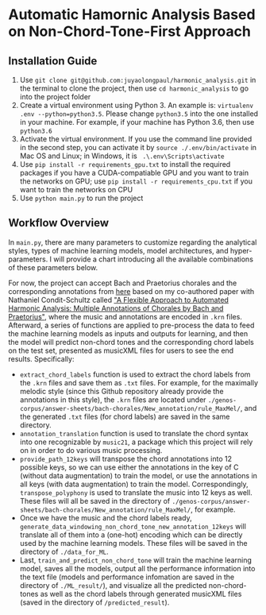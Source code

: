 # Automatic Hamornic Analysis Based on Non-Chord-Tone-First Approach

## Installation Guide
1. Use `git clone git@github.com:juyaolongpaul/harmonic_analysis.git` in the terminal to clone the project, then use `cd harmonic_analysis` to go into the project folder
2. Create a virtual environment using Python 3. An example is: `virtualenv .env --python=python3.5`. Please change `python3.5` into the one installed in your machine. For example, if your machine has Python 3.6, then use `python3.6`
3. Activate the virtual environment. If you use the command line provided in the second step, you can activate it by `source ./.env/bin/activate` in Mac OS and Linux; in Windows, it is ` .\.env\Scripts\activate`
4. Use `pip install -r requirements_gpu.txt` to install the required packages if you have a CUDA-compatiable GPU and you want to train the networks on GPU; use `pip install -r requirements_cpu.txt` if you want to train the networks on CPU
5. Use `python main.py` to run the project
## Workflow Overview
In `main.py`, there are many parameters to customize regarding the analytical styles, types of machine learning models, model architectures, and hyper-parameters. I will provide a chart introducing all the available combinations of these parameters below.

For now, the project can accept Bach and Praetorius chorales and the corresponding annotations from [here](https://natsguitar.github.io/FlexibleChoraleHarmonicAnalysisGUI/) based on my co-authored paper with Nathaniel Condit-Schultz called ["A Flexible Approach to Automated Harmonic Analysis: Multiple Annotations of Chorales by Bach and Praetorius"](http://ismir2018.ircam.fr/doc/pdfs/283_Paper.pdf), where the music and annotations are encoded in `.krn` files. Afterward, a series of functions are applied to pre-process the data to feed the machine learning models as inputs and outputs for learning, and then the model will predict non-chord tones and the corresponding chord labels on the test set, presented as musicXML files for users to see the end results. Specifically:
* `extract_chord_labels` function is used to extract the chord labels from the `.krn` files and save them as `.txt` files. For example, for the maximally melodic style (since this Github repository already provide the annotations in this style), the `.krn` files are located under `./genos-corpus/answer-sheets/bach-chorales/New_annotation/rule_MaxMel/`, and the generated `.txt` files (for chord labels) are saved in the same directory. 
* `annotation_translation` function is used to translate the chord syntax into one recognizable by `music21`, a package which this project will rely on in order to do various music processing. 
* `provide_path_12keys` will transpose the chord annotations into 12 possible keys, so we can use either the annotations in the key of C (without data augmentation) to train the model, or use the annotations in all keys (with data augmentation) to train the model. Correspondingly, `transpose_polyphony` is used to translate the music into 12 keys as well. These files will all be saved in the directory of `./genos-corpus/answer-sheets/bach-chorales/New_annotation/rule_MaxMel/`, for example. 
* Once we have the music and the chord labels ready, `generate_data_windowing_non_chord_tone_new_annotation_12keys` will translate all of them into a (one-hot) encoding which can be directly used by the machine learning models. These files will be saved in the directory of `./data_for_ML`.
* Last, `train_and_predict_non_chord_tone` will train the machine learning model, saves all the models, output all the performance information into the text file (models and performance infomation are saved in the directory of `./ML_result/`), and visualize all the predicted non-chord-tones as well as the chord labels through generated musicXML files (saved in the directory of `/predicted_result`).   
